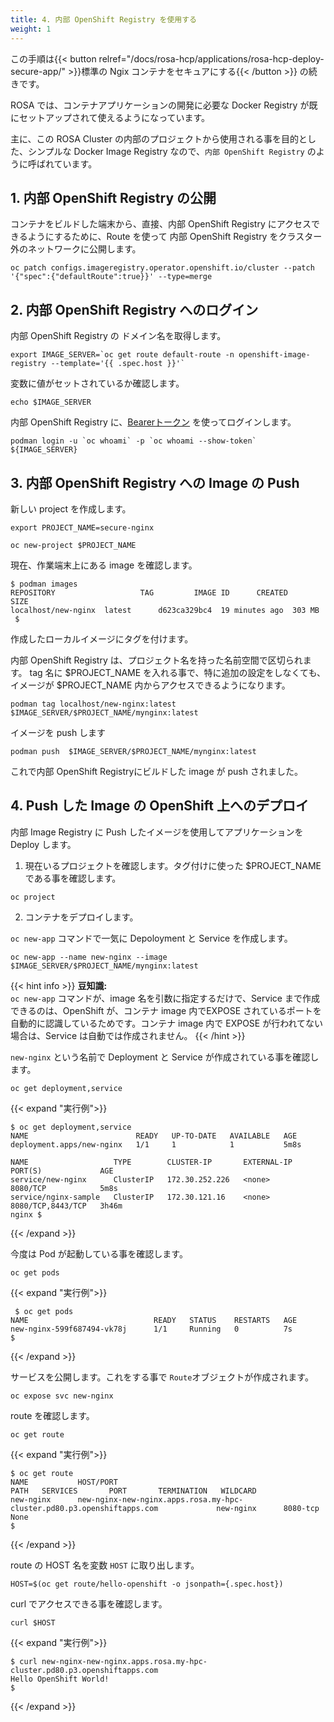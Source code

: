 ```yaml
---
title: 4. 内部 OpenShift Registry を使用する
weight: 1
---
```

この手順は{{< button relref="/docs/rosa-hcp/applications/rosa-hcp-deploy-secure-app/" >}}標準の Ngix コンテナをセキュアにする{{< /button >}} の続きです。

ROSA では、コンテナアプリケーションの開発に必要な Docker Registry が既にセットアップされて使えるようになっています。

主に、この ROSA Cluster の内部のプロジェクトから使用される事を目的とした、シンプルな Docker Image Registry なので、`内部 OpenShift Registry` のように呼ばれています。

## 1. 内部 OpenShift Registry の公開


コンテナをビルドした端末から、直接、内部 OpenShift Registry にアクセスできるようにするために、Route を使って 内部 OpenShift Registry をクラスター外のネットワークに公開します。

```tpl
oc patch configs.imageregistry.operator.openshift.io/cluster --patch '{"spec":{"defaultRoute":true}}' --type=merge
```

## 2. 内部 OpenShift Registry へのログイン

内部 OpenShift Registry の ドメイン名を取得します。

```tpl
export IMAGE_SERVER=`oc get route default-route -n openshift-image-registry --template='{{ .spec.host }}'`
```

変数に値がセットされているか確認します。

```tpl
echo $IMAGE_SERVER
```

内部 OpenShift Registry に、[Bearerトークン](https://ja.wikipedia.org/wiki/Bearer%E3%83%88%E3%83%BC%E3%82%AF%E3%83%B3) を使ってログインします。

```tpl
podman login -u `oc whoami` -p `oc whoami --show-token` ${IMAGE_SERVER}
```

## 3. 内部 OpenShift Registry への Image の Push


新しい project を作成します。

```tpl
export PROJECT_NAME=secure-nginx
```

```tpl
oc new-project $PROJECT_NAME
```


現在、作業端末上にある image を確認します。

```shell 
$ podman images
REPOSITORY                   TAG         IMAGE ID      CREATED         SIZE
localhost/new-nginx  latest      d623ca329bc4  19 minutes ago  303 MB
 $ 
```

作成したローカルイメージにタグを付けます。

内部 OpenShift Registry は、プロジェクト名を持った名前空間で区切られます。
tag 名に $PROJECT_NAME を入れる事で、特に追加の設定をしなくても、イメージが $PROJECT_NAME 内からアクセスできるようになります。

```shell 
podman tag localhost/new-nginx:latest $IMAGE_SERVER/$PROJECT_NAME/mynginx:latest
```

イメージを push します

```tpl
podman push  $IMAGE_SERVER/$PROJECT_NAME/mynginx:latest
```

これで内部 OpenShift Registryにビルドした image が push されました。

## 4. Push した Image の OpenShift 上へのデプロイ

内部 Image Registry に Push したイメージを使用してアプリケーションを Deploy します。

1. 現在いるプロジェクトを確認します。タグ付けに使った $PROJECT_NAME である事を確認します。

```tpl
oc project                 
```

2. コンテナをデプロイします。

`oc new-app` コマンドで一気に Depoloyment と  Service を作成します。

```tpl
oc new-app --name new-nginx --image $IMAGE_SERVER/$PROJECT_NAME/mynginx:latest
```

{{< hint info >}}
**豆知識:**   
`oc new-app` コマンドが、image 名を引数に指定するだけで、Service まで作成できるのは、OpenShift が、コンテナ image 内でEXPOSE されているポートを自動的に認識しているためです。コンテナ image 内で EXPOSE が行われてない場合は、Service は自動では作成されません。
{{< /hint >}}

`new-nginx` という名前で Deployment と Service が作成されている事を確認します。

```tpl
oc get deployment,service
```

{{< expand "実行例">}}

```tpl
$ oc get deployment,service
NAME                        READY   UP-TO-DATE   AVAILABLE   AGE
deployment.apps/new-nginx   1/1     1            1           5m8s

NAME                   TYPE        CLUSTER-IP       EXTERNAL-IP   PORT(S)             AGE
service/new-nginx      ClusterIP   172.30.252.226   <none>        8080/TCP            5m8s
service/nginx-sample   ClusterIP   172.30.121.16    <none>        8080/TCP,8443/TCP   3h46m
nginx $
```
{{< /expand >}}


今度は Pod が起動している事を確認します。

```tpl
oc get pods
```

{{< expand "実行例">}}

```tpl
 $ oc get pods
NAME                            READY   STATUS    RESTARTS   AGE
new-nginx-599f687494-vk78j      1/1     Running   0          7s
$ 
```
{{< /expand >}}


サービスを公開します。これをする事で `Route`オブジェクトが作成されます。

```tpl
oc expose svc new-nginx
```

route を確認します。

```tpl
oc get route
```

{{< expand "実行例">}}

```tpl
$ oc get route
NAME           HOST/PORT                                                                   PATH   SERVICES       PORT       TERMINATION   WILDCARD
new-nginx      new-nginx-new-nginx.apps.rosa.my-hpc-cluster.pd80.p3.openshiftapps.com             new-nginx      8080-tcp                 None
$
```
{{< /expand >}}

route の HOST 名を変数 `HOST` に取り出します。

```tpl
HOST=$(oc get route/hello-openshift -o jsonpath={.spec.host})
```

curl でアクセスできる事を確認します。

```tpl
curl $HOST 
```

{{< expand "実行例">}}
```tpl
$ curl new-nginx-new-nginx.apps.rosa.my-hpc-cluster.pd80.p3.openshiftapps.com
Hello OpenShift World!
$
```
{{< /expand >}}

